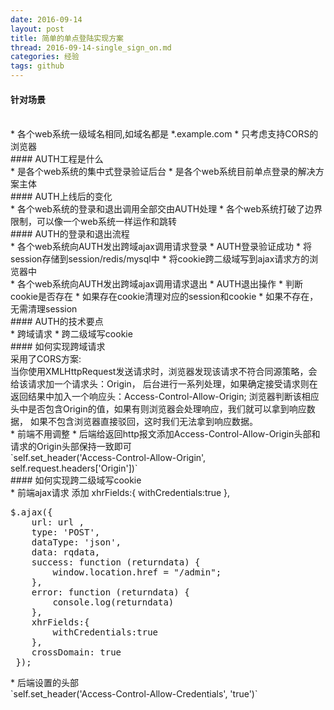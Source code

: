 ```yaml
---
date: 2016-09-14
layout: post
title: 简单的单点登陆实现方案
thread: 2016-09-14-single_sign_on.md
categories: 经验
tags: github
---
```



#### 针对场景
</br>
* 各个web系统一级域名相同,如域名都是 *.example.com
* 只考虑支持CORS的浏览器

</br>
#### AUTH工程是什么
</br>
* 是各个web系统的集中式登录验证后台
* 是各个web系统目前单点登录的解决方案主体

</br>
#### AUTH上线后的变化
</br>
* 各个web系统的登录和退出调用全部交由AUTH处理
* 各个web系统打破了边界限制，可以像一个web系统一样运作和跳转

</br>
#### AUTH的登录和退出流程
</br>
* 各个web系统向AUTH发出跨域ajax调用请求登录
* AUTH登录验证成功
 * 将session存储到session/redis/mysql中
 * 将cookie跨二级域写到ajax请求方的浏览器中
</br>
* 各个web系统向AUTH发出跨域ajax调用请求退出
* AUTH退出操作
 * 判断cookie是否存在
 * 如果存在cookie清理对应的session和cookie
 * 如果不存在，无需清理session

</br>
#### AUTH的技术要点
</br>
* 跨域请求
* 跨二级域写cookie

</br>
#### 如何实现跨域请求
</br>
采用了CORS方案:
</br>
当你使用XMLHttpRequest发送请求时，浏览器发现该请求不符合同源策略，会给该请求加一个请求头：Origin，
后台进行一系列处理，如果确定接受请求则在返回结果中加入一个响应头：Access-Control-Allow-Origin;
浏览器判断该相应头中是否包含Origin的值，如果有则浏览器会处理响应，我们就可以拿到响应数据，
如果不包含浏览器直接驳回，这时我们无法拿到响应数据。
</br>
* 前端不用调整
* 后端给返回http报文添加Access-Control-Allow-Origin头部和请求的Origin头部保持一致即可
</br>
  `self.set_header('Access-Control-Allow-Origin', self.request.headers['Origin'])`

</br>
#### 如何实现跨二级域写cookie
</br>
* 前端ajax请求
添加 xhrFields:{
        withCredentials:true
    },
<pre>
$.ajax({
    url: url ,
    type: 'POST',
    dataType: 'json',
    data: rqdata,
    success: function (returndata) {
        window.location.href = "/admin";
    },
    error: function (returndata) {
        console.log(returndata)
    },
    xhrFields:{
        withCredentials:true
    },
    crossDomain: true
 });
</pre>
* 后端设置的头部
</br>
   `self.set_header('Access-Control-Allow-Credentials', 'true')`





